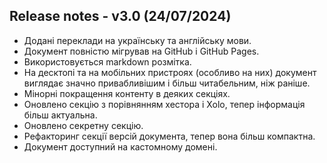 ## Release notes - v3.0 (24/07/2024)

- Додані переклади на українську та англійську мови.
- Документ повністю мігрував на GitHub і GitHub Pages.
- Використовується markdown розмітка.
- На десктопі та на мобільних пристроях (особливо на них) документ виглядає значно привабливішим і більш читабельним,
  ніж раніше.
- Мінорні покращення контенту в деяких секціях.
- Оновлено секцію з порівнянням хестора і Xolo, тепер інформація більш актуальна.
- Оновлено секретну секцію.
- Рефакторинг секції версій документа, тепер вона більш компактна.
- Документ доступний на кастомному домені.
